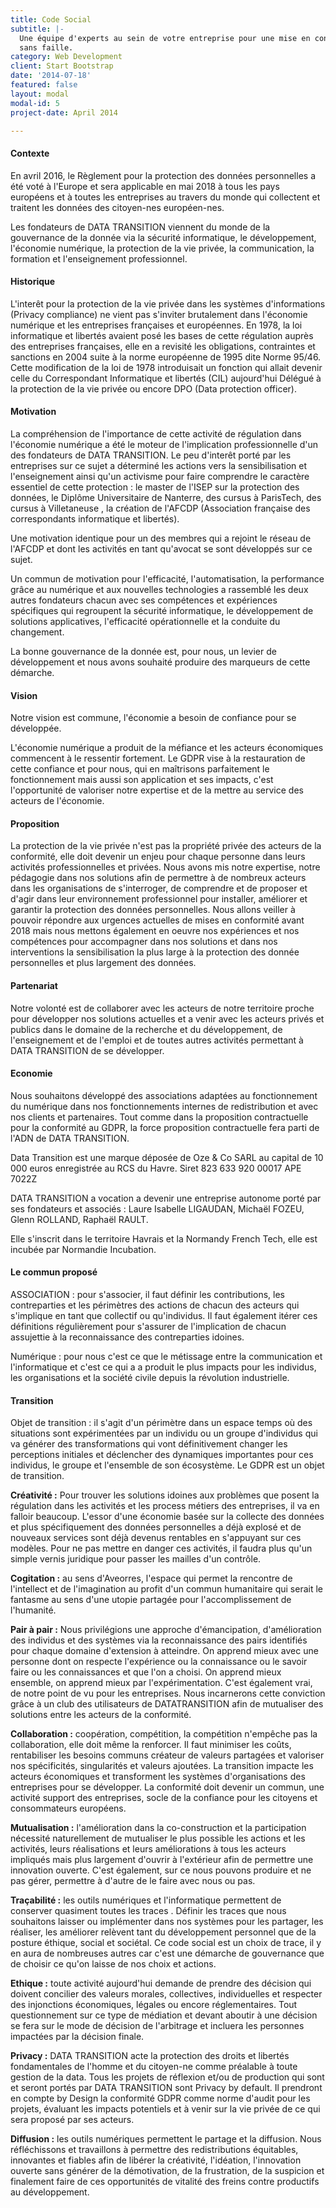 ```yaml
---
title: Code Social
subtitle: |-
  Une équipe d'experts au sein de votre entreprise pour une mise en conformité
  sans faille.
category: Web Development
client: Start Bootstrap
date: '2014-07-18'
featured: false
layout: modal
modal-id: 5
project-date: April 2014

---
```


#### Contexte

En avril 2016, le Règlement pour la protection des données personnelles a été voté à l'Europe et sera applicable en mai 2018 à tous les pays européens et à toutes les entreprises au travers du monde qui collectent et traitent les données des citoyen-nes européen-nes.

Les fondateurs de DATA TRANSITION viennent du monde de la gouvernance de la donnée via la sécurité informatique, le développement, l'économie numérique, la protection de la vie privée, la communication, la formation et l'enseignement professionnel.

#### Historique

L'interêt pour la protection de la vie privée dans les systèmes d'informations (Privacy compliance) ne vient pas s'inviter brutalement dans l'économie numérique et les entreprises françaises et européennes. En 1978, la loi informatique et libertés avaient posé les bases de cette régulation auprès des entreprises françaises, elle en a revisité les obligations, contraintes et sanctions en 2004 suite à la norme européenne de 1995 dite Norme 95/46. Cette modification de la loi de 1978 introduisait un fonction qui allait devenir celle du Correspondant Informatique et libertés (CIL) aujourd'hui Délégué à la protection de la vie privée ou encore DPO (Data protection officer).

#### Motivation

La compréhension de l'importance de cette activité de régulation dans l'économie numérique a été le moteur de l'implication professionnelle d'un des fondateurs de DATA TRANSITION. Le peu d'interêt porté par les entreprises sur ce sujet a déterminé les actions vers la sensibilisation et l'enseignement ainsi qu'un activisme pour faire comprendre le caractère essentiel de cette protection : le master de l'ISEP sur la protection des données, le Diplôme Universitaire de Nanterre, des cursus à ParisTech, des cursus à Villetaneuse , la création de l'AFCDP (Association française des correspondants informatique et libertés).

Une motivation identique pour un des membres qui a rejoint le réseau de l'AFCDP et dont les activités en tant qu'avocat se sont développés sur ce sujet.

Un commun de motivation pour l'efficacité, l'automatisation, la performance grâce au numérique et aux nouvelles technologies a rassemblé les deux autres fondateurs chacun avec ses compétences et expériences spécifiques qui regroupent la sécurité informatique, le développement de solutions applicatives, l'efficacité opérationnelle et la conduite du changement. 

La bonne gouvernance de la donnée est, pour nous, un levier de développement et nous avons souhaité produire des marqueurs de cette démarche.


#### Vision

Notre vision est commune, l'économie a besoin de confiance pour se développée. 

L'économie numérique a produit de la méfiance et les acteurs économiques commencent à le ressentir fortement. Le GDPR vise à la restauration de cette confiance et pour nous, qui en maîtrisons parfaitement le fonctionnement mais aussi son application et ses impacts, c'est l'opportunité de valoriser notre expertise et de la mettre au service des acteurs de l'économie.

#### Proposition

La protection de la vie privée n'est pas la propriété privée des acteurs de la conformité, elle doit devenir un enjeu pour chaque personne dans leurs activités professionnelles et privées.
Nous avons mis notre expertise, notre pédagogie dans nos solutions afin de permettre à de nombreux acteurs dans les organisations de s'interroger, de comprendre et de proposer et d'agir dans leur environnement professionnel pour installer, améliorer et garantir la protection des données personnelles.
Nous allons veiller à pouvoir répondre aux urgences actuelles de mises en conformité avant 2018 mais nous mettons également en oeuvre nos expériences et nos compétences pour accompagner dans nos solutions et dans nos interventions la sensibilisation la plus large à la protection des donnée personnelles et plus largement des données.

#### Partenariat

Notre volonté est de collaborer avec les acteurs de notre territoire proche pour développer nos solutions actuelles et a venir avec les acteurs privés et publics dans le domaine de la recherche et du développement, de l'enseignement et de l'emploi et de toutes autres activités permettant à DATA TRANSITION de se développer.

#### Economie

Nous souhaitons développé des associations adaptées au fonctionnement du numérique dans nos fonctionnements internes de redistribution et avec nos clients et partenaires. Tout comme dans la proposition contractuelle pour la conformité au GDPR, la force proposition contractuelle fera parti de l'ADN de DATA TRANSITION.

Data Transition est une marque déposée de Oze & Co SARL au capital de 10 000 euros enregistrée au RCS du Havre. 
Siret 823 633 920 00017 APE 7022Z

DATA TRANSITION a vocation a devenir une entreprise autonome porté par ses fondateurs et associés : Laure Isabelle LIGAUDAN, Michaël FOZEU, Glenn ROLLAND, Raphaël RAULT.

Elle  s'inscrit dans le territoire Havrais et la Normandy French Tech, elle est incubée par Normandie Incubation.


#### Le commun proposé

ASSOCIATION : pour s'associer, il faut définir les contributions, les contreparties et les périmètres des actions de chacun des acteurs qui s'implique en tant que collectif ou qu'individus. Il faut également itérer ces définitions régulièrement pour s'assurer de l'implication de chacun assujettie à la reconnaissance des contreparties idoines.

Numérique : pour nous c'est ce que le métissage entre la communication et l'informatique et c'est ce qui a a produit le plus impacts pour les individus, les organisations et la société civile depuis la révolution industrielle.

#### Transition

Objet de transition : il s'agit d'un périmètre dans un espace temps où des situations sont expérimentées par un individu ou un groupe d'individus qui va générer des transformations qui vont définitivement changer les perceptions initiales et déclencher des dynamiques importantes pour ces individus, le groupe et l'ensemble de son écosystème. Le GDPR est un objet de transition.

__Créativité :__ Pour trouver les solutions idoines aux problèmes que posent la régulation dans les activités et les process métiers des entreprises, il va en falloir beaucoup. L'essor d'une économie basée sur la collecte des données et plus spécifiquement des données personnelles a déjà explosé et de nouveaux services sont déjà devenus rentables en s'appuyant sur ces modèles. Pour ne pas mettre en danger ces activités, il faudra plus qu'un simple vernis juridique pour passer les mailles d'un contrôle.

__Cogitation :__ au sens d'Aveorres, l'espace qui permet la rencontre de l'intellect et de l'imagination au profit d'un commun humanitaire qui serait le fantasme au sens d'une utopie partagée pour l'accomplissement de l'humanité.

__Pair à pair :__ Nous privilégions une approche d'émancipation, d'amélioration des individus et des systèmes via la reconnaissance des pairs identifiés pour chaque domaine d'extension à atteindre. On apprend mieux avec une personne dont on respecte l'expérience ou la connaissance ou le savoir faire ou les connaissances et que l'on a choisi. On apprend mieux ensemble, on apprend mieux par l'expérimentation. C'est également vrai, de notre point de vu pour les entreprises. Nous incarnerons cette conviction grâce à un club des utilisateurs de DATATRANSITION afin de mutualiser des solutions entre les acteurs de la conformité.

__Collaboration :__ coopération, compétition, la compétition n'empêche pas la collaboration, elle doit même la renforcer. Il faut minimiser les coûts, rentabiliser les besoins communs créateur de valeurs partagées et valoriser nos spécificités, singularités et valeurs ajoutées. La transition impacte les acteurs économiques et transforment les systèmes d'organisations des entreprises pour se développer. La conformité doit devenir un commun, une activité support des entreprises, socle de la confiance pour les citoyens et consommateurs européens.

__Mutualisation :__ l'amélioration dans la co-construction et la participation nécessité naturellement de mutualiser le plus possible les actions et les activités, leurs réalisations et leurs améliorations à tous les acteurs impliqués mais plus largement d'ouvrir à l'extérieur afin de permettre une innovation ouverte. C'est également, sur ce nous pouvons produire et ne pas gérer, permettre à d'autre de le faire avec nous ou pas.

__Traçabilité :__ les outils numériques et l'informatique permettent de conserver quasiment toutes les traces . Définir les traces que nous souhaitons laisser ou implémenter dans nos systèmes pour les partager, les réaliser, les améliorer relèvent tant du développement personnel que de la posture éthique, social et sociétal. Ce code social est un choix de trace, il y en aura de nombreuses autres car c'est une démarche de gouvernance que de choisir ce qu'on laisse de nos choix et actions.

__Ethique :__ toute activité aujourd'hui demande de prendre des décision qui doivent concilier des valeurs morales, collectives, individuelles et respecter des injonctions économiques, légales ou encore réglementaires. Tout questionnement sur ce type de médiation et devant aboutir à une décision se fera sur le mode de décision de l'arbitrage et incluera les personnes impactées par la décision finale.

__Privacy :__ DATA TRANSITION acte la protection des droits et libertés fondamentales de l'homme et du citoyen-ne comme préalable à toute gestion de la data. Tous les projets de réflexion et/ou de production qui sont et seront portés par DATA TRANSITION sont Privacy by default. Il prendront en compte by Design la conformité GDPR comme norme d'audit pour les projets, évaluant les impacts potentiels et à venir sur la vie privée de ce qui sera proposé par ses acteurs.

__Diffusion :__ les outils numériques permettent le partage et la diffusion. Nous réfléchissons et travaillons à permettre des redistributions équitables, innovantes et fiables afin de libérer la créativité, l'idéation, l'innovation ouverte sans générer de la démotivation, de la frustration, de la suspicion et finalement faire de ces opportunités de vitalité des freins contre productifs au développement.

